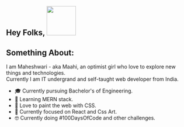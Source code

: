 ## Hey Folks, <img src="https://media.tenor.com/images/3e59cfdbe7cdcbd397a59eb103b1e976/tenor.gif" width="80px">



## Something About:

 I am Maheshwari - aka Maahi, an optimist girl who love to explore new things and technologies.<br/> 
 Currently I am IT undergrand and self-taught web developer from India.      









- 🎓 Currently pursuing Bachelor's of Engineering. 
- 🌱 Learning MERN stack.   
- 💫 Love to paint the web with CSS.
- 🎯 Currently focused on React and Css Art.
- 🤓 Currently doing #100DaysOfCode and other challenges.    

